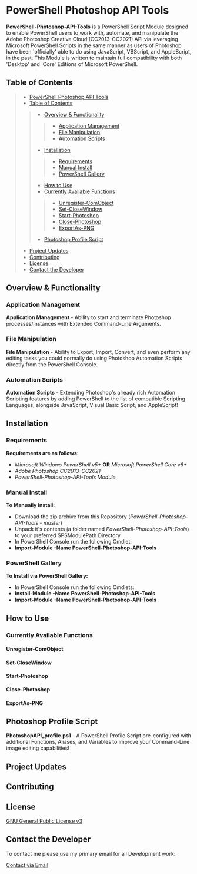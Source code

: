 # PowerShell Photoshop API Tools
**PowerShell-Photoshop-API-Tools** is a PowerShell Script Module designed to enable PowerShell users to work with, automate, and manipulate the Adobe Photoshop Creative Cloud (CC2013-CC2021) API via leveraging Microsoft PowerShell Scripts in the same manner as users of Photoshop have been 'officially' able to do using JavaScript, VBScript, and AppleScript, in the past.
This Module is written to maintain full compatibility with both 'Desktop' and 'Core' Editions of Microsoft PowerShell.

## Table of Contents
> * [PowerShell Photoshop API Tools](#powershell-photoshop-api-tools)
> * [Table of Contents](#table-of-contents)
> > * [Overview & Functionality](#overview-&-functionality)
> > > * [Application Management](#application-management)
> > > * [File Manipulation](#file-manipulation)
> > > * [Automation Scripts](#automation-scripts)
> > * [Installation](#installation)
> > > * [Requirements](#requirements)
> > > * [Manual Install](#manual-install)
> > > * [PowerShell Gallery](#powershell-gallery)
> > * [How to Use](#how-to-use)
> > * [Currently Available Functions](#currently-available-functions)
> > > * [Unregister-ComObject](#unregister---comobject)
> > > * [Set-CloseWindow](#set---closewindow)
> > > * [Start-Photoshop](#start---photoshop)
> > > * [Close-Photoshop](#close---photoshop)
> > > * [ExportAs-PNG](#exportas---png)
> > * [Photoshop Profile Script](#photoshop-profile-script)
> * [Project Updates](#project-updates)
> * [Contributing](#contributing)
> * [License](#license)
> * [Contact the Developer](#contact-the-developer)

## Overview & Functionality

### Application Management
**Application Management** - Ability to start and terminate Photoshop processes/instances with Extended Command-Line Arguments.

### File Manipulation
**File Manipulation** - Ability to Export, Import, Convert, and even perform any editing tasks you could normally do using Photoshop Automation Scripts directly from the PowerShell Console.

### Automation Scripts
**Automation Scripts** - Extending Photoshop's already rich Automation Scripting features by adding PowerShell to the list of compatible Scripting Languages, alongside JavaScript, Visual Basic Script, and AppleScript!

## Installation

### Requirements
**Requirements are as follows:** 
* *Microsoft Windows PowerShell v5+* **OR** *Microsoft PowerShell Core v6+*
* *Adobe Photoshop CC2013-CC2021*
* *PowerShell-Photoshop-API-Tools Module*

### Manual Install
**To Manually install:** 
* Download the zip archive from this Repository (*PowerShell-Photoshop-API-Tools - master*)
* Unpack it's contents (a folder named *PowerShell-Photoshop-API-Tools*) to your preferred $PSModulePath Directory
* In PowerShell Console run the following Cmdlet:
* **Import-Module -Name PowerShell-Photoshop-API-Tools** 

### PowerShell Gallery
**To Install via PowerShell Gallery:**
* In PowerShell Console run the following Cmdlets:
* **Install-Module -Name PowerShell-Photoshop-API-Tools** 
* **Import-Module -Name PowerShell-Photoshop-API-Tools** 

## How to Use

### Currently Available Functions

#### Unregister-ComObject

#### Set-CloseWindow

#### Start-Photoshop

#### Close-Photoshop

#### ExportAs-PNG

## Photoshop Profile Script
**PhotoshopAPI_profile.ps1** - A PowerShell Profile Script pre-configured with additional Functions, Aliases, and Variables to improve your Command-Line image editing capabilities!

## Project Updates

## Contributing

## License
[GNU General Public License v3]()

## Contact the Developer
To contact me please use my primary email for all Development work:

[Contact via Email](sierracreative@outlook.com)
